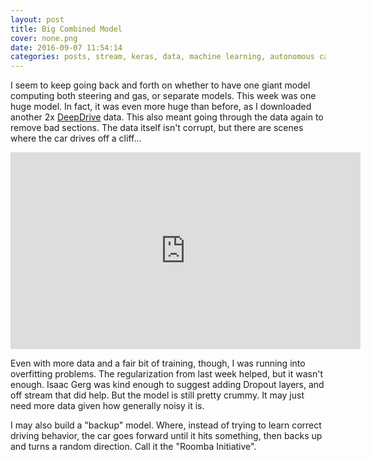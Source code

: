 ```yaml
---
layout: post
title: Big Combined Model
cover: none.png
date: 2016-09-07 11:54:14 
categories: posts, stream, keras, data, machine learning, autonomous car
---
```


I seem to keep going back and forth on whether to have one giant model computing both steering and gas, or separate models.  This week was one huge model.  In fact, it was even more huge than before, as I downloaded another 2x [DeepDrive](http://deepdrive.io) data.  This also meant going through the data again to remove bad sections.  The data itself isn't corrupt, but there are scenes where the car drives off a cliff...

<iframe width="560" height="315" src="https://www.youtube.com/embed/hr1ZCFKoEPg" frameborder="0"> </iframe>

Even with more data and a fair bit of training, though, I was running into overfitting problems.  The regularization from last week helped, but it wasn't enough.  Isaac Gerg was kind enough to suggest adding Dropout layers, and off stream that did help.  But the model is still pretty crummy.  It may just need more data given how generally noisy it is.

I may also build a "backup" model.  Where, instead of trying to learn correct driving behavior, the car goes forward until it hits something, then backs up and turns a random direction.  Call it the "Roomba Initiative".

